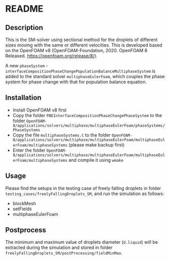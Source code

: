 # README

## Description
This is the SM-solver using sectional method for the droplets of different sizes moving with the same or different velocities. This is developed based on the OpenFOAM v8 (OpenFOAM-Foundation, 2020. OpenFOAM 8 Released. https://openfoam.org/release/8/). 

A new `phaseSystem` - `interfaceCompositionPhaseChangePopulationBalanceMultiphaseSystem` is added to the standard solver `multiphaseEulerFoam`, which couples the phase system for phase change with that for population balance equation.

## Installation

+ Install OpenFOAM v8 first
+ Copy the folder `PBEInterfaceCompositionPhaseChangePhaseSystem` to the folder `OpenFOAM-8/applications/solvers/multiphase/multiphaseEulerFoam/phaseSystems/PhaseSystems`
+ Copy the file `multiphaseSystems.C` to the folder `OpenFOAM-8/applications/solvers/multiphase/multiphaseEulerFoam/multiphaseEulerFoam/multiphaseSystems` (please make backup first)
+ Enter the folder `OpenFOAM-8/applications/solvers/multiphase/multiphaseEulerFoam/multiphaseEulerFoam/multiphaseSystems` and compile it using `wmake`

## Usage

Please find the setups in the testing case of freely falling droplets in folder `testing_cases/freelyFallingDroplets_SM`, and run the simulation as follows:

+ blockMesh
+ setFields
+ multiphaseEulerFoam

## Postprocess

The minimum and maximum value of droplets diameter (`d.liquid`) will be extracted during the simulation and stored in folder `freelyFallingDroplets_SM/postProcessing/fieldMinMax`.

